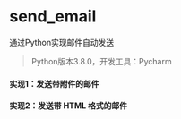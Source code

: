 # send_email
通过Python实现邮件自动发送
> Python版本3.8.0，开发工具：Pycharm

#### 实现1：发送带附件的邮件
#### 实现2：发送带 HTML 格式的邮件
